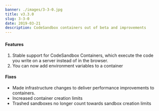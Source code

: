 ```yaml
---
banner: ./images/3-3-0.jpg
title: v3.3.0
slug: 3-3-0
date: 2019-03-21
description: CodeSandbox containers out of beta and improvements
---
```


###

#### Features

1. Stable support for CodeSandbox Containers, which execute the code you write
   on a server instead of in the browser.
2. You can now add environment variables to a container

#### Fixes

- Made infrastructure changes to deliver performance improvements to containers.
- Increased container creation limits
- Trashed sandboxes no longer count towards sandbox creation limits

